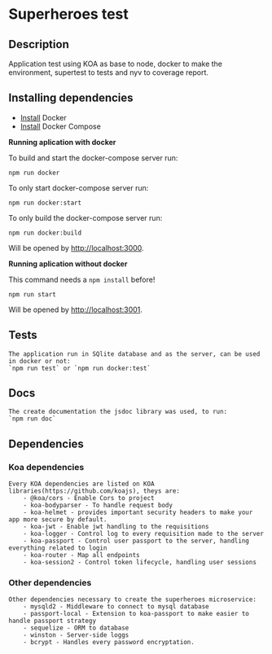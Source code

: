 # Superheroes test

## Description
Application test using KOA as base to node, docker to make the environment, supertest to tests and nyv to coverage report.

## Installing dependencies
- [Install](https://docs.docker.com/engine/installation/) Docker
- [Install](https://docs.docker.com/compose/install/) Docker Compose

**Running aplication with docker**

To build and start the docker-compose server run:
```
npm run docker
```

To only start docker-compose server run:
```
npm run docker:start
```

To only build the docker-compose server run:
```
npm run docker:build
```

Will be opened by [http://localhost:3000](http://localhost:3000).

**Running aplication without docker**

This command needs a `npm install` before!
```
npm run start
```

Will be opened by [http://localhost:3001](http://localhost:3001).

## Tests
    The application run in SQlite database and as the server, can be used in docker or not:    
    `npm run test` or `npm run docker:test`

## Docs
    The create documentation the jsdoc library was used, to run:    
    `npm run doc`

## Dependencies

### Koa dependencies

    Every KOA dependencies are listed on KOA libraries(https://github.com/koajs), theys are:
        - @koa/cors - Enable Cors to project
        - koa-bodyparser - To handle request body
        - koa-helmet - provides important security headers to make your app more secure by default.
        - koa-jwt - Enable jwt handling to the requisitions
        - koa-logger - Control log to every requisition made to the server
        - koa-passport - Control user passport to the server, handling everything related to login
        - koa-router - Map all endpoints
        - koa-session2 - Control token lifecycle, handling user sessions
        
### Other dependencies    
    Other dependencies necessary to create the superheroes microservice:
        - mysqld2 - Middleware to connect to mysql database
        - passport-local - Extension to koa-passport to make easier to handle passport strategy
        - sequelize - ORM to database
        - winston - Server-side loggs
        - bcrypt - Handles every password encryptation.
